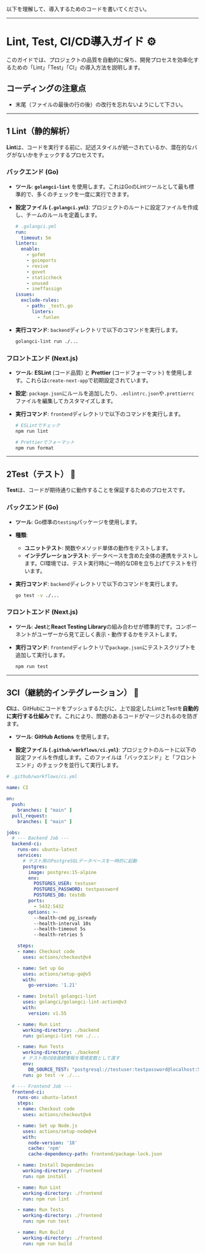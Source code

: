 以下を理解して、導入するためのコードを書いてください。

-----

# Lint, Test, CI/CD導入ガイド ⚙️

このガイドでは、プロジェクトの品質を自動的に保ち、開発プロセスを効率化するための「Lint」「Test」「CI」の導入方法を説明します。

## コーディングの注意点
- 末尾（ファイルの最後の行の後）の改行を忘れないようにして下さい。

-----

## 1 Lint（静的解析）

**Lint**は、コードを実行する前に、記述スタイルが統一されているか、潜在的なバグがないかをチェックするプロセスです。

### バックエンド (Go)

  - **ツール**: **`golangci-lint`** を使用します。これはGoのLintツールとして最も標準的で、多くのチェックを一度に実行できます。

  - **設定ファイル (`.golangci.yml`)**:
    プロジェクトのルートに設定ファイルを作成し、チームのルールを定義します。

    ```yaml
    # .golangci.yml
    run:
      timeout: 5m
    linters:
      enable:
        - gofmt
        - goimports
        - revive
        - govet
        - staticcheck
        - unused
        - ineffassign
    issues:
      exclude-rules:
        - path: _test\.go
          linters:
            - funlen
    ```

  - **実行コマンド**:
    `backend`ディレクトリで以下のコマンドを実行します。

    ```bash
    golangci-lint run ./...
    ```

### フロントエンド (Next.js)

  - **ツール**: **ESLint** (コード品質) と **Prettier** (コードフォーマット) を使用します。これらは`create-next-app`で初期設定されています。

  - **設定**:
    `package.json`にルールを追加したり、`.eslintrc.json`や`.prettierrc`ファイルを編集してカスタマイズします。

  - **実行コマンド**:
    `frontend`ディレクトリで以下のコマンドを実行します。

    ```bash
    # ESLintでチェック
    npm run lint

    # Prettierでフォーマット
    npm run format
    ```

-----

## 2Test（テスト） 🧪

**Test**は、コードが期待通りに動作することを保証するためのプロセスです。

### バックエンド (Go)

  - **ツール**: Go標準の`testing`パッケージを使用します。

  - **種類**:

      - **ユニットテスト**: 関数やメソッド単体の動作をテストします。
      - **インテグレーションテスト**: データベースを含めた全体の連携をテストします。CI環境では、テスト実行時に一時的なDBを立ち上げてテストを行います。

  - **実行コマンド**:
    `backend`ディレクトリで以下のコマンドを実行します。

    ```bash
    go test -v ./...
    ```

### フロントエンド (Next.js)

  - **ツール**: **Jest**と**React Testing Library**の組み合わせが標準的です。コンポーネントがユーザーから見て正しく表示・動作するかをテストします。

  - **実行コマンド**:
    `frontend`ディレクトリで`package.json`にテストスクリプトを追加して実行します。

    ```bash
    npm run test
    ```

-----

## 3CI（継続的インテグレーション） 🚀

**CI**は、GitHubにコードをプッシュするたびに、上で設定したLintとTestを**自動的に実行する仕組み**です。これにより、問題のあるコードがマージされるのを防ぎます。

  - **ツール**: **GitHub Actions** を使用します。

  - **設定ファイル (`.github/workflows/ci.yml`)**:
    プロジェクトのルートに以下の設定ファイルを作成します。このファイルは「バックエンド」と「フロントエンド」のチェックを並行して実行します。

<!-- end list -->

```yaml
# .github/workflows/ci.yml

name: CI

on:
  push:
    branches: [ "main" ]
  pull_request:
    branches: [ "main" ]

jobs:
  # --- Backend Job ---
  backend-ci:
    runs-on: ubuntu-latest
    services:
      # テスト用のPostgreSQLデータベースを一時的に起動
      postgres:
        image: postgres:15-alpine
        env:
          POSTGRES_USER: testuser
          POSTGRES_PASSWORD: testpassword
          POSTGRES_DB: testdb
        ports:
          - 5432:5432
        options: >-
          --health-cmd pg_isready
          --health-interval 10s
          --health-timeout 5s
          --health-retries 5

    steps:
    - name: Checkout code
      uses: actions/checkout@v4

    - name: Set up Go
      uses: actions/setup-go@v5
      with:
        go-version: '1.21'

    - name: Install golangci-lint
      uses: golangci/golangci-lint-action@v3
      with:
        version: v1.55

    - name: Run Lint
      working-directory: ./backend
      run: golangci-lint run ./...

    - name: Run Tests
      working-directory: ./backend
      # テスト用のDB接続情報を環境変数として渡す
      env:
        DB_SOURCE_TEST: "postgresql://testuser:testpassword@localhost:5432/testdb?sslmode=disable"
      run: go test -v ./...

  # --- Frontend Job ---
  frontend-ci:
    runs-on: ubuntu-latest
    steps:
    - name: Checkout code
      uses: actions/checkout@v4

    - name: Set up Node.js
      uses: actions/setup-node@v4
      with:
        node-version: '18'
        cache: 'npm'
        cache-dependency-path: frontend/package-lock.json

    - name: Install Dependencies
      working-directory: ./frontend
      run: npm install

    - name: Run Lint
      working-directory: ./frontend
      run: npm run lint

    - name: Run Tests
      working-directory: ./frontend
      run: npm run test

    - name: Run Build
      working-directory: ./frontend
      run: npm run build
```
